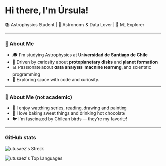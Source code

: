 # Hi there, I'm Úrsula!

📚 Astrophysics Student | 💫 Astronomy & Data Lover | 🧠 ML Explorer

---

### 🚀 About Me

- 🎓 I'm studying Astrophysics at **Universidad de Santiago de Chile**
- 🔭 Driven by curiosity about **protoplanetary disks** and **planet formation**
- 📊 Passionate about **data analysis**, **machine learning**, and scientific programming
- 🌌 Exploring space with code and curiosity.

---

### 🧁 About Me (not academic)

- 🎨 I enjoy watching series, reading, drawing and painting  
- 🍪 I love baking sweet things and drinking hot chocolate  
- 🐦 I'm fascinated by Chilean birds — they’re my favorite! 

---

### GitHub stats

![utusaez's Streak](https://github-readme-streak-stats.herokuapp.com/?user=utusaez&theme=material-palenight&hide_border=true)

![utusaez's Top Languages](https://github-readme-stats.vercel.app/api/top-langs/?username=utusaez&theme=material-palenight&show_icons=true&hide_border=true&layout=compact)
